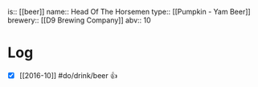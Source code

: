 is:: [[beer]]
name:: Head Of The Horsemen
type:: [[Pumpkin - Yam Beer]]
brewery:: [[D9 Brewing Company]]
abv:: 10

# Log
- [x] [[2016-10]] #do/drink/beer 👍
